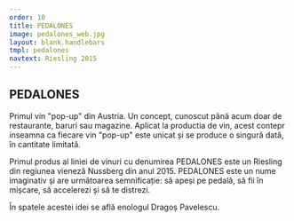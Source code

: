 ```yaml
---
order: 10
title: PEDALONES
image: pedalones_web.jpg
layout: blank.handlebars
tmpl: pedalones
navtext: Riesling 2015
---
```

## PEDALONES
Primul vin "pop-up" din Austria. Un concept, cunoscut până acum doar de restaurante, baruri sau  magazine. Aplicat la productia de vin, acest contepr inseamna ca fiecare vin "pop-up" este unicat și se produce o singură dată, în cantitate limitată.

Primul produs al liniei de vinuri cu denumirea PEDALONES este un Riesling din regiunea vieneză Nussberg din anul 2015. PEDALONES este un nume imaginativ și are următoarea semnificație: să apeși pe pedală, să fii în mișcare, să accelerezi și să te distrezi. 

În spatele acestei idei se află enologul Dragoș Pavelescu.
